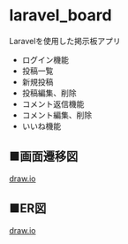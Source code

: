 # laravel_board
Laravelを使用した掲示板アプリ
- ログイン機能
- 投稿一覧
- 新規投稿
- 投稿編集、削除
- コメント返信機能
- コメント編集、削除
- いいね機能

## ■画面遷移図
[draw.io](https://drive.google.com/file/d/1u-5-0GsMeQL5xxSxXjhcySVJ0yCHPw7O/view?usp=sharing)

## ■ER図
[draw.io](https://drive.google.com/file/d/17zLyS2cHsQGl11YN1wvJV-xrJi3N2Z9v/view?usp=sharing)
